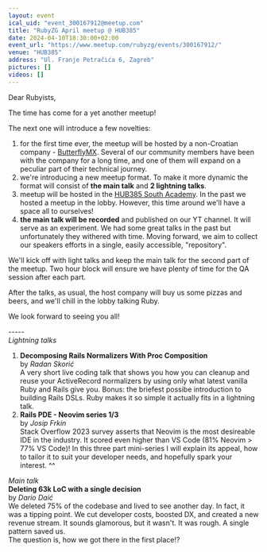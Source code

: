 ```yaml
---
layout: event
ical_uid: "event_300167912@meetup.com"
title: "RubyZG April meetup @ HUB385"
date: 2024-04-10T18:30:00+02:00
event_url: "https://www.meetup.com/rubyzg/events/300167912/"
venue: "HUB385"
address: "Ul. Franje Petračića 6, Zagreb"
pictures: []
videos: []
---
```


Dear Rubyists,
  
The time has come for a yet another meetup!
  
The next one will introduce a few novelties:
  
1. for the first time ever, the meetup will be hosted by a non-Croatian company - [ButterflyMX](https://butterflymx.com/). Several of our community members have been with the company for a long time, and one of them will expand on a peculiar part of their technical journey.  
2. we're introducing a new meetup format. To make it more dynamic the format will consist of **the main talk** and **2 lightning talks**.  
3. meetup will be hosted in the [HUB385 South Academy](https://hub385.com/en/event-space). In the past we hosted a meetup in the lobby. However, this time around we'll have a space all to ourselves!  
4. **the main talk will be recorded** and published on our YT channel. It will serve as an experiment. We had some great talks in the past but unfortunately they withered with time. Moving forward, we aim to collect our speakers efforts in a single, easily accessible, "repository".
  
We'll kick off with light talks and keep the main talk for the second part of the meetup. Two hour block will ensure we have plenty of time for the QA session after each part.
  
After the talks, as usual, the host company will buy us some pizzas and beers, and we'll chill in the lobby talking Ruby.
  
We look forward to seeing you all!
  
\-\-\-\-\-  
*Lightning talks*
  
1. **Decomposing Rails Normalizers With Proc Composition**  
by *Radan Skorić*  
A very short live coding talk that shows you how you can cleanup and reuse your ActiveRecord normalizers by using only what latest vanilla Ruby and Rails give you. Bonus: the briefest possibe introduction to building Rails DSLs. Ruby makes it so simple it actually fits in a lightning talk.  
2. **Rails PDE - Neovim series 1/3**  
by *Josip Frkin*  
Stack Overflow 2023 survey asserts that Neovim is the most desireable IDE in the industry. It scored even higher than VS Code (81% Neovim > 77% VS Code)! In this three part mini-series I will explain its appeal, how to tailor it to suit your developer needs, and hopefully spark your interest. ^^
  
*Main talk*  
**Deleting 63k LoC with a single decision**  
by *Dario Daić*  
We deleted 75% of the codebase and lived to see another day. In fact, it was a tipping point. We cut developer costs, boosted DX, and created a new revenue stream. It sounds glamorous, but it wasn't. It was rough. A single pattern saved us.  
The question is, how we got there in the first place!?